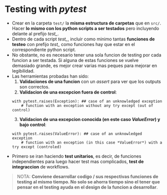 # Testing with *pytest*

- Crear en la carpeta `test/` la **misma estructura de carpetas** que en `src/`. Hacer **lo mismo con los python scripts a ser testados** pero incluyendo delante al prefijo *test_*.
- Dentro de cada script *test_*, incluir como minimo tantas **funciones de testeo** con prefijo *test_* como funciones hay que estar en el correspondiente python script. 
- No obstante, no es necesario tener una sola funcion de testing por cada funcion a ser testada. Si alguna de estas funciones se vuelve demasiado grande, es mejor crear varias mas peques para mejorar en legibilidad.
- Las herramientas probadas han sido:
    1. **Validaciones de una funcion** con un *assert* para ver que los outputs son correctos.
    2. **Validacion de una excepcion fuera de control**:
    ```
    with pytest.raises(Exception): ## case of an unknowledged exception
        # function with an exception without any try except (out of control)  
    ```
    3. **Validacion de una excepcion conocida (en este caso *ValueError*) y bajo control**:
    ```
    with pytest.raises(ValueError): ## case of an unknowledged exception
        # function with an exception (in this case *ValueError*) with a try except (controled)  
    ```
- Primero se iran haciendo **test unitarios**, es decir, de funciones independientes para luego hacer test mas complicados, **test de integraccion** de workflows.

> NOTA: **Conviene desarrollar codigo / sus respectivas funciones de testing al mismo tiempo. No solo se ahorra tiempo sino el tener que pensar en el testing ayuda en el design de la funcion a desarrollar**.